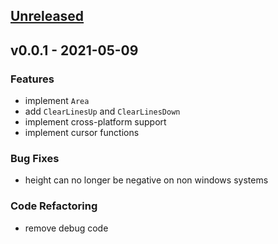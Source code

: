 <a name="unreleased"></a>
## [Unreleased]


<a name="v0.0.1"></a>
## v0.0.1 - 2021-05-09
### Features
- implement `Area`
- add `ClearLinesUp` and `ClearLinesDown`
- implement cross-platform support
- implement cursor functions

### Bug Fixes
- height can no longer be negative on non windows systems

### Code Refactoring
- remove debug code


[Unreleased]: https://github.com/MarvinJWendt/testza/compare/v0.0.1...HEAD
